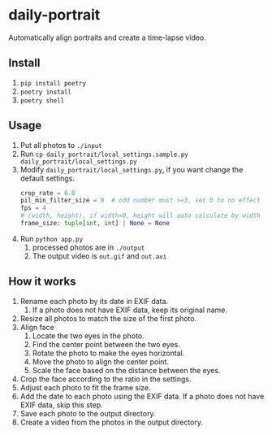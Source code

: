 # daily-portrait

Automatically align portraits and create a time-lapse video.

## Install

1. `pip install poetry`
2. `poetry install`
3. `poetry shell`

## Usage

1. Put all photos to `./input`
2. Run `cp daily_portrait/local_settings.sample.py daily_portrait/local_settings.py`
3. Modify `daily_portrait/local_settings.py`, if you want change the default settings.
    ```python
    crop_rate = 0.8
    pil_min_filter_size = 0  # odd number must >=3, set 0 to no effect
    fps = 4
    # (width, height), if width=0, height will auto calculate by width
    frame_size: tuple[int, int] | None = None
    ```
4. Run `python app.py`
   1. processed photos are in `./output`
   2. The output video is `out.gif` and `out.avi`


## How it works

1. Rename each photo by its date in EXIF data. 
   1. If a photo does not have EXIF data, keep its original name.
2. Resize all photos to match the size of the first photo.
3. Align face
   1. Locate the two eyes in the photo.
   2. Find the center point between the two eyes.
   3. Rotate the photo to make the eyes horizontal.
   4. Move the photo to align the center point.
   5. Scale the face based on the distance between the eyes.
4. Crop the face according to the ratio in the settings.
5. Adjust each photo to fit the frame size.
6. Add the date to each photo using the EXIF data. 
   If a photo does not have EXIF data, skip this step.
7. Save each photo to the output directory.
8. Create a video from the photos in the output directory.
